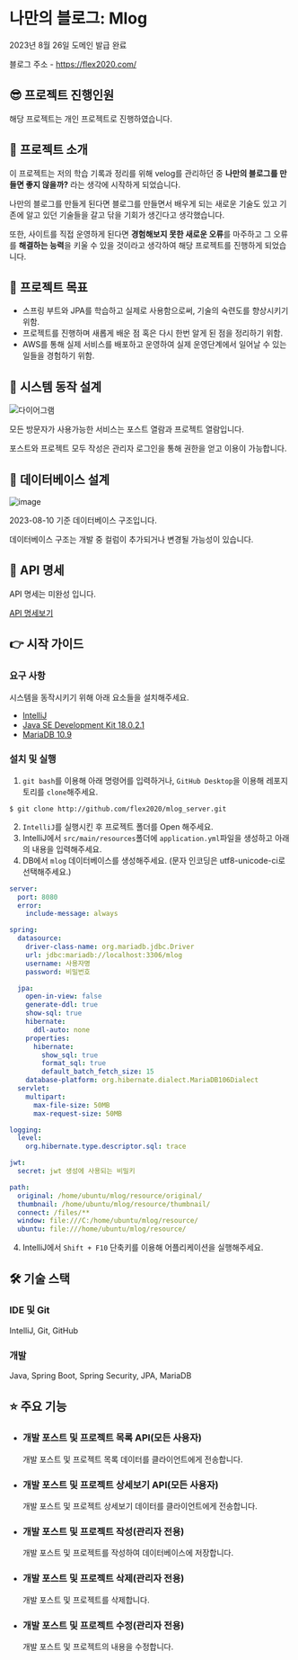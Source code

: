 # 나만의 블로그: Mlog

2023년 8월 26일 도메인 발급 완료

블로그 주소 - https://flex2020.com/

## 😎 프로젝트 진행인원

해당 프로젝트는 개인 프로젝트로 진행하였습니다.

## 📌 프로젝트 소개
이 프로젝트는 저의 학습 기록과 정리를 위해 velog를 관리하던 중 **나만의 블로그를 만들면 좋지 않을까?** 라는 생각에 시작하게 되었습니다.

나만의 블로그를 만들게 된다면 블로그를 만들면서 배우게 되는 새로운 기술도 있고 기존에 알고 있던 기술들을 갈고 닦을 기회가 생긴다고 생각했습니다.

또한, 사이트를 직접 운영하게 된다면 **경험해보지 못한 새로운 오류**를 마주하고 그 오류를 **해결하는 능력**을 키울 수 있을 것이라고 생각하여 해당 프로젝트를 진행하게 되었습니다.


## 📌 프로젝트 목표
- 스프링 부트와 JPA를 학습하고 실제로 사용함으로써, 기술의 숙련도를 향상시키기 위함.
- 프로젝트를 진행하며 새롭게 배운 점 혹은 다시 한번 알게 된 점을 정리하기 위함.
- AWS를 통해 실제 서비스를 배포하고 운영하여 실제 운영단계에서 일어날 수 있는 일들을 경험하기 위함.

## 📌 시스템 동작 설계
![다이어그램](https://github.com/flex2020/mlog_server/assets/61104736/dd669b51-ac4a-4f1b-9a52-30aa8cc52265)

모든 방문자가 사용가능한 서비스는 포스트 열람과 프로젝트 열람입니다.

포스트와 프로젝트 모두 작성은 관리자 로그인을 통해 권한을 얻고 이용이 가능합니다.

## 📌 데이터베이스 설계
![image](https://github.com/flex2020/mlog_server/assets/61104736/6ee07f07-e17f-4aab-bea4-a5ecf0879bc5)

2023-08-10 기준 데이터베이스 구조입니다.

데이터베이스 구조는 개발 중 컬럼이 추가되거나 변경될 가능성이 있습니다.

## 📃 API 명세

API 명세는 미완성 입니다.

[API 명세보기](https://github.com/flex2020/mlog_server/blob/master/document/api.md)

## 👉 시작 가이드
### 요구 사항
시스템을 동작시키기 위해 아래 요소들을 설치해주세요.
- [IntelliJ](https://www.jetbrains.com/ko-kr/idea/download/?section=windows)
- [Java SE Development Kit 18.0.2.1](https://www.oracle.com/java/technologies/javase/jdk18-archive-downloads.html)
- [MariaDB 10.9](https://mariadb.org/download/?t=mariadb&p=mariadb&r=10.9.7&os=windows&cpu=x86_64&pkg=msi&m=blendbyte)

### 설치 및 실행

1. `git bash`를 이용해 아래 명령어를 입력하거나, `GitHub Desktop`을 이용해 레포지토리를 `clone`해주세요.
```git
$ git clone http://github.com/flex2020/mlog_server.git
```

2. `IntelliJ`를 실행시킨 후 프로젝트 폴더를 Open 해주세요.
3. IntelliJ에서 `src/main/resources`폴더에 `application.yml`파일을 생성하고 아래의 내용을 입력해주세요.
4. DB에서 `mlog` 데이터베이스를 생성해주세요. (문자 인코딩은 utf8-unicode-ci로 선택해주세요.)

```yaml
server:
  port: 8080
  error:
    include-message: always

spring:
  datasource:
    driver-class-name: org.mariadb.jdbc.Driver
    url: jdbc:mariadb://localhost:3306/mlog
    username: 사용자명
    password: 비밀번호

  jpa:
    open-in-view: false
    generate-ddl: true
    show-sql: true
    hibernate:
      ddl-auto: none
    properties:
      hibernate:
        show_sql: true
        format_sql: true
        default_batch_fetch_size: 15
    database-platform: org.hibernate.dialect.MariaDB106Dialect
  servlet:
    multipart:
      max-file-size: 50MB
      max-request-size: 50MB

logging:
  level:
    org.hibernate.type.descriptor.sql: trace

jwt:
  secret: jwt 생성에 사용되는 비밀키

path:
  original: /home/ubuntu/mlog/resource/original/
  thumbnail: /home/ubuntu/mlog/resource/thumbnail/
  connect: /files/**
  window: file:///C:/home/ubuntu/mlog/resource/
  ubuntu: file:///home/ubuntu/mlog/resource/
```

4. IntelliJ에서 `Shift + F10` 단축키를 이용해 어플리케이션을 실행해주세요.

## 🛠 기술 스택

### IDE 및 Git
IntelliJ, Git, GitHub
### 개발
Java, Spring Boot, Spring Security, JPA, MariaDB

## ⭐ 주요 기능
- ### 개발 포스트 및 프로젝트 목록 API(모든 사용자)
  개발 포스트 및 프로젝트 목록 데이터를 클라이언트에게 전송합니다.
- ### 개발 포스트 및 프로젝트 상세보기 API(모든 사용자)
  개발 포스트 및 프로젝트 상세보기 데이터를 클라이언트에게 전송합니다.
- ### 개발 포스트 및 프로젝트 작성(관리자 전용)
  개발 포스트 및 프로젝트를 작성하여 데이터베이스에 저장합니다.
- ### 개발 포스트 및 프로젝트 삭제(관리자 전용)
  개발 포스트 및 프로젝트를 삭제합니다.
- ### 개발 포스트 및 프로젝트 수정(관리자 전용)
  개발 포스트 및 프로젝트의 내용을 수정합니다.
